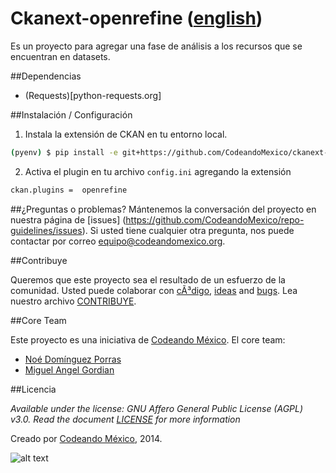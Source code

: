 Ckanext-openrefine ([english](/README.md))
============

Es un proyecto para agregar una fase de análisis a los recursos que se encuentran en datasets.

##Dependencias

- (Requests)[python-requests.org]

##Instalación / Configuración

1. Instala la extensión de CKAN en tu entorno local.
  ```sh
  (pyenv) $ pip install -e git+https://github.com/CodeandoMexico/ckanext-openrefine.git@master#egg=ckanext-widgets
  ```

2. Activa el plugin en tu archivo ``config.ini`` agregando la extensión
  ```sh
  ckan.plugins =  openrefine
  ```

##¿Preguntas o problemas?
Mántenemos la conversación del proyecto en nuestra página de [issues] (https://github.com/CodeandoMexico/repo-guidelines/issues). Si usted tiene cualquier otra pregunta, nos puede contactar por correo <equipo@codeandomexico.org>.

##Contribuye

Queremos que este proyecto sea el resultado de un esfuerzo de la comunidad. Usted puede colaborar con [cÃ³digo](https://github.com/CodeandoMexicockanext-openrefine/pulls), [ideas](https://github.com/CodeandoMexico/ckanext-openrefine/issues) and [bugs](https://github.com/CodeandoMexico/ckanext-openrefine/issues). Lea nuestro archivo [CONTRIBUYE](/CONTRIBUYE.md).

##Core Team

Este proyecto es una iniciativa de [Codeando México](http://www.codeandomexico.org).
El core team:
- [Noé Domínguez Porras](https://github.com/poguez)
- [Miguel Angel Gordian](https://github.com/zoek1)

##Licencia

_Available under the license: GNU Affero General Public License (AGPL) v3.0. Read the document [LICENSE](/LICENSE) for more information_

Creado por [Codeando México](http://www.codeandomexico.org), 2014.

![alt text](http://blog.codeandomexico.org/images/logo.png "Codeando México")
